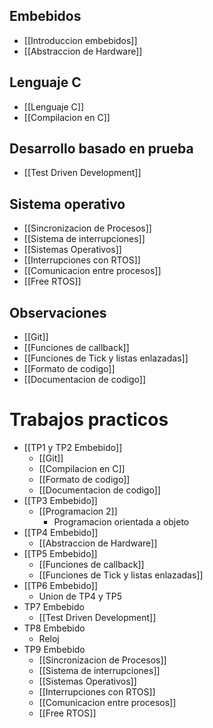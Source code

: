 

## Embebidos
- [[Introduccion embebidos]]
- [[Abstraccion de Hardware]]
## Lenguaje C
- [[Lenguaje C]]
- [[Compilacion en C]]

## Desarrollo basado en prueba
- [[Test Driven Development]]

## Sistema operativo
- [[Sincronizacion de Procesos]]
- [[Sistema de interrupciones]]
- [[Sistemas Operativos]]
- [[Interrupciones con RTOS]]
- [[Comunicacion entre procesos]]
- [[Free RTOS]]

## Observaciones
- [[Git]]
- [[Funciones de callback]]
- [[Funciones de Tick y listas enlazadas]]
- [[Formato de codigo]]
- [[Documentacion de codigo]]

# Trabajos practicos
- [[TP1 y TP2 Embebido]]
	- [[Git]]
	- [[Compilacion en C]]
	- [[Formato de codigo]]
	- [[Documentacion de codigo]]
- [[TP3 Embebido]]
	- [[Programacion 2]]
		- Programacion orientada a objeto
- [[TP4 Embebido]]
	- [[Abstraccion de Hardware]]
- [[TP5 Embebido]]
	- [[Funciones de callback]]
	- [[Funciones de Tick y listas enlazadas]]
- [[TP6 Embebido]]
	- Union de TP4 y TP5
- TP7 Embebido
	- [[Test Driven Development]]
- TP8 Embebido
	- Reloj
- TP9 Embebido
	- [[Sincronizacion de Procesos]]
	- [[Sistema de interrupciones]]
	- [[Sistemas Operativos]]
	- [[Interrupciones con RTOS]]
	- [[Comunicacion entre procesos]]
	- [[Free RTOS]]
